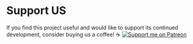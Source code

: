 # Support US

If you find this project useful and would like to support its continued development, consider buying us a coffee! ☕ 
[![Support me on Patreon](https://img.shields.io/badge/Support%20me%20on-Patreon-orange?style=for-the-badge&logo=patreon)](https://www.patreon.com/Webcog)

